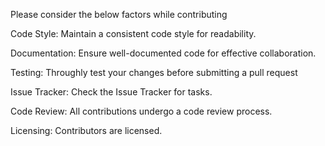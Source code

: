 Please consider the below factors while contributing

Code Style:
Maintain a consistent code style for readability.

Documentation:
Ensure well-documented code for effective collaboration.

Testing:
Throughly test your changes before submitting a pull request

Issue Tracker:
Check the Issue Tracker for tasks.

Code Review:
All contributions undergo a code review process.

Licensing:
Contributors are licensed.

